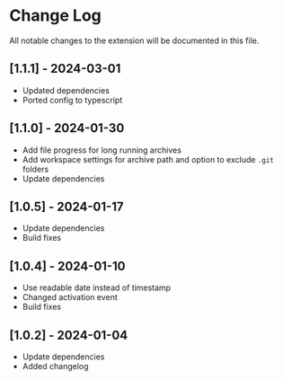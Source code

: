 # Change Log

All notable changes to the extension will be documented in this file.

## [1.1.1] - 2024-03-01

- Updated dependencies
- Ported config to typescript

## [1.1.0] - 2024-01-30

- Add file progress for long running archives
- Add workspace settings for archive path and option to exclude `.git` folders
- Update dependencies

## [1.0.5] - 2024-01-17

- Update dependencies
- Build fixes

## [1.0.4] - 2024-01-10

- Use readable date instead of timestamp
- Changed activation event
- Build fixes

## [1.0.2] - 2024-01-04

- Update dependencies
- Added changelog
